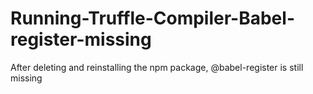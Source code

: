 # Running-Truffle-Compiler-Babel-register-missing
After deleting and reinstalling the npm package, @babel-register is still missing
